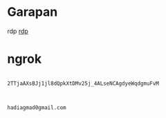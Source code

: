 # Garapan

rdp [rdp](https://learn.microsoft.com/en-us/training/modules/extend-elements-finance-operations/4-exercise)

#  ngrok


 ```console  

2TTjaAXsBJj1jl8dQpkXtDMv25j_4ALseNCAgdyeWqdgmuFvM


 ```


 ```console  

hadiagmad0gmail.com


 ```
